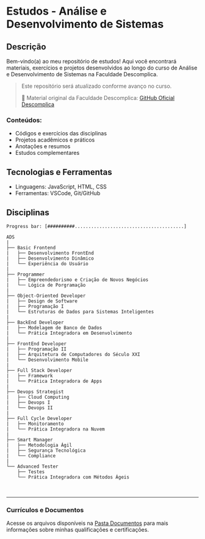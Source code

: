 # Estudos - Análise e Desenvolvimento de Sistemas

## Descrição
Bem-vindo(a) ao meu repositório de estudos! Aqui você encontrará materiais, exercícios e projetos desenvolvidos ao longo do curso de Análise e Desenvolvimento de Sistemas na Faculdade Descomplica.

> Este repositório será atualizado conforme avanço no curso.
>
> 🔗 Material original da Faculdade Descomplica:
> [GitHub Oficial Descomplica](https://github.com/FaculdadeDescomplica)

### Conteúdos:
- Códigos e exercícios das disciplinas
- Projetos acadêmicos e práticos
- Anotações e resumos
- Estudos complementares

## Tecnologias e Ferramentas
- Linguagens: JavaScript, HTML, CSS
- Ferramentas: VSCode, Git/GitHub

## Disciplinas

```
Progress bar: [##########........................................]
```

```
ADS
|
├── Basic Frontend
|   ├── Desenvolvimento FrontEnd
|   ├── Desenvolvimento Dinâmico
|   └── Experiência do Usuário
|
├── Programmer
|   ├── Empreendedorismo e Criação de Novos Negócios
|   └── Lógica de Porgramação
|
├── Object-Oriented Developer
|   ├── Design de Software
|   ├── Programação I
|   └── Estruturas de Dados para Sistemas Inteligentes
|
├── BackEnd Developer
|   ├── Modelagem de Banco de Dados
|   └── Prática Integradora em Desenvolvimento
|
├── FrontEnd Developer
|   ├── Programação II
|   ├── Arquitetura de Computadores do Século XXI
|   └── Desenvolvimento Mobile
|
├── Full Stack Developer
|   ├── Framework
|   └── Prática Integradora de Apps
|
├── Devops Strategist
|   ├── Cloud Computing
|   ├── Devops I
|   └── Devops II
|
├── Full Cycle Developer
|   ├── Monitoramento
|   └── Prática Integradora na Nuvem
|
├── Smart Manager
|   ├── Metodologia Ágil
|   ├── Segurança Tecnológica
|   └── Compliance
|
└── Advanced Tester
    ├── Testes
    └── Prática Integradora com Métodos Ágeis
```

<br>
<hr> 

### Currículos e Documentos
Acesse os arquivos disponíveis na [Pasta Documentos](https://github.com/vitoriapguimaraes/vitoriapguimaraes/tree/main/DOCUMENTOS) para mais informações sobre minhas qualificações e certificações.

